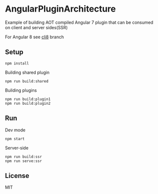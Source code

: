 # AngularPluginArchitecture

Example of building AOT compiled Angular 7 plugin that can be consumed on client and server sides(SSR)

For Angular 8 see [cli8](https://github.com/alexzuza/angular-plugin-architecture/tree/cli8)  branch

## Setup

```
npm install
```

Building shared plugin

```
npm run build:shared
```

Building plugins

```
npm run build:plugin1
npm run build:plugin2
```

## Run

Dev mode

```
npm start
```

Server-side

```
npm run build:ssr
npm run serve:ssr
```

## License

MIT
